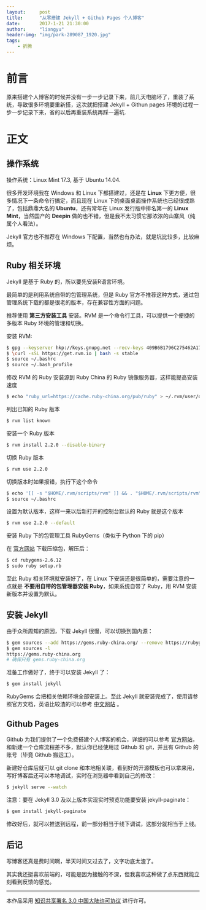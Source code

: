 ```yaml
---
layout:     post
title:      "从零搭建 Jekyll + Github Pages 个人博客"
date:       2017-1-21 21:30:00
author:     "liangyu"
header-img: "img/park-289087_1920.jpg"
tags:
    - 折腾
---
```


# 前言

原来搭建个人博客的时候并没有一步一步记录下来，前几天电脑坏了，重装了系统，导致很多环境要重新搭，这次就把搭建 Jekyll + Githun pages 环境的过程一步一步记录下来，省的以后再重装系统再踩一遍坑.

# 正文

## 操作系统

操作系统：Linux Mint 17.3, 基于 Ubuntu 14.04.

很多开发环境我在 Windows 和 Linux 下都搭建过，还是在 **Linux** 下更方便，很多情况下一条命令行搞定，而且现在 Linux 下的桌面桌面操作系统也已经很成熟了，包括鼎鼎大名的 **Ubuntu**，还有常年在 Linux 发行版中排名第一的 **Linux Mint**，当然国产的 **Deepin** 做的也不错，但是我不太习惯它那浓浓的山寨风（纯属个人看法）。

Jekyll 官方也不推荐在 Windows 下配置，当然也有办法，就是坑比较多，比较麻烦。

## Ruby 相关环境

Jekyll 是基于 Ruby 的，所以要先安装R语言环境。

最简单的是利用系统自带的包管理系统，但是 Ruby 官方不推荐这种方式，通过包管理系统下载的都是很老的版本，存在兼容性方面的问题。

推荐使用 **第三方安装工具** 安装。RVM 是一个命令行工具，可以提供一个便捷的多版本 Ruby 环境的管理和切换。

安装 RVM:

``` bash
$ gpg --keyserver hkp://keys.gnupg.net --recv-keys 409B6B1796C275462A1703113804BB82D39DC0E3
$ \curl -sSL https://get.rvm.io | bash -s stable
$ source ~/.bashrc
$ source ~/.bash_profile
```

修改 RVM 的 Ruby 安装源到 Ruby China 的 Ruby 镜像服务器，这样能提高安装速度

``` bash
$ echo "ruby_url=https://cache.ruby-china.org/pub/ruby" > ~/.rvm/user/db
```

列出已知的 Ruby 版本

```bash
$ rvm list known
```

安装一个 Ruby 版本

```bash
$ rvm install 2.2.0 --disable-binary
```

切换 Ruby 版本

```bash
$ rvm use 2.2.0
```

切换版本时如果报错，执行下这个命令

```bash
$ echo '[[ -s "$HOME/.rvm/scripts/rvm" ]] && . "$HOME/.rvm/scripts/rvm"' >>~/.bashrc
$ source ~/.bashrc
```
设置为默认版本，这样一来以后新打开的控制台默认的 Ruby 就是这个版本

```bash
$ rvm use 2.2.0 --default
```

安装 Ruby 下的包管理工具 RubyGems（类似于 Python 下的 pip）

在 [官方网站](https://rubygems.org/pages/download) 下载压缩包，解压后：

``` bash
$ cd rubygems-2.6.12
$ sudo ruby setup.rb
```

至此 Ruby 相关环境就安装好了，在 Linux 下安装还是很简单的，需要注意的一点就是 **不要用自带的包管理器安装 Ruby**，如果系统自带了 Ruby，用 RVM 安装新版本并设置为默认。

## 安装 Jekyll

由于众所周知的原因，下载 Jekyll 很慢，可以切换到国内源：

``` bash
$ gem sources --add https://gems.ruby-china.org/ --remove https://rubygems.org/
$ gem sources -l
https://gems.ruby-china.org
# 确保只有 gems.ruby-china.org
```

准备工作做好了，终于可以安装 Jekyll 了：

``` bash
$ gem install jekyll
```

RubyGems 会把相关依赖环境全部安装上。至此 Jekyll 就安装完成了，使用请参照官方文档，英语比较渣的可以参考 [中文网站](http://jekyll.com.cn/docs/) 。

## Github Pages

Github 为我们提供了一个免费搭建个人博客的机会，详细的可以参考 [官方网站](https://pages.github.com/)，和新建一个仓库流程差不多，默认你已经使用过 Github 和 git，并且有 Github 的账号（毕竟 Github 搬运工）。

新建好仓库后就可以 git clone 和本地相关联，看到好的开源模板也可以拿来用，写好博客后还可以本地调试，实时在浏览器中看到自己的修改：

``` bash
$ jekyll serve --watch
```

注意：要在 Jekyll 3.0 及以上版本实现实时预览功能要安装 jekyll-paginate：
``` bash
$ gem install jekyll-paginate
```

修改好后，就可以推送到远程，前一部分相当于线下调试，这部分就相当于上线。

## 后记

写博客还真是费时间啊，半天时间又过去了，文字功底太渣了。

其实我还挺喜欢前端的，可能是因为接触的不深，但我喜欢这种做了点东西就能立刻看到反馈的感觉。

***

本作品采用 <a rel="license" href="http://creativecommons.org/licenses/by/3.0/cn/">知识共享署名 3.0 中国大陆许可协议</a> 进行许可。
